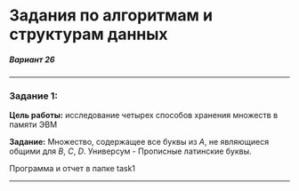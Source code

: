 # Задания по алгоритмам и структурам данных

##### Вариант 26

---

### Задание 1:

**Цель работы:** исследование четырех способов хранения множеств в памяти ЭВМ

**Задание:** Множество, содержащее все буквы из *A*, не являющиеся общими для *B*, *C*, *D*. Универсум - Прописные латинские буквы.

Программа и отчет в папке task1

---
